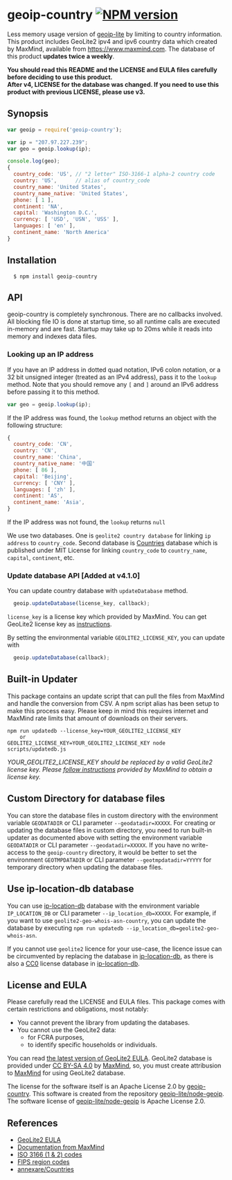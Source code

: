 # geoip-country [![NPM version](https://badge.fury.io/js/geoip-country.svg)](https://badge.fury.io/js/geoip-country)

Less memory usage version of [geoip-lite](https://github.com/bluesmoon/node-geoip) by limiting to country information.
This product includes GeoLite2 ipv4 and ipv6 country data which created by MaxMind, available from https://www.maxmind.com.
The database of this product **updates twice a weekly**.

**You should read this README and the LICENSE and EULA files carefully before deciding to use this product.**<br>
**After v4, LICENSE for the database was changed. If you need to use this product with previous LICENSE, please use v3.**


## Synopsis

```javascript
var geoip = require('geoip-country');

var ip = "207.97.227.239";
var geo = geoip.lookup(ip);

console.log(geo);
{
  country_code: 'US', // "2 letter" ISO-3166-1 alpha-2 country code
  country: 'US',      // alias of country_code
  country_name: 'United States',
  country_name_native: 'United States',
  phone: [ 1 ],
  continent: 'NA',
  capital: 'Washington D.C.',
  currency: [ 'USD', 'USN', 'USS' ],
  languages: [ 'en' ],
  continent_name: 'North America'
}
```


## Installation

```terminal
  $ npm install geoip-country
```

## API

geoip-country is completely synchronous.  There are no callbacks involved.  All blocking file IO is done at startup time, so all runtime
calls are executed in-memory and are fast.  Startup may take up to 20ms while it reads into memory and indexes data files.

### Looking up an IP address ###

If you have an IP address in dotted quad notation, IPv6 colon notation, or a 32 bit unsigned integer (treated
as an IPv4 address), pass it to the `lookup` method.  Note that you should remove any `[` and `]` around an
IPv6 address before passing it to this method.

```javascript
var geo = geoip.lookup(ip);
```

If the IP address was found, the `lookup` method returns an object with the following structure:

```javascript
{
  country_code: 'CN',
  country: 'CN',
  country_name: 'China',
  country_native_name: '中国'
  phone: [ 86 ],
  capital: 'Beijing',
  currency: [ 'CNY' ],
  languages: [ 'zh' ],
  continent: 'AS',
  continent_name: 'Asia',
}
```

If the IP address was not found, the `lookup` returns `null`

We use two databases. One is `geolite2 country database` for linking `ip address` to `country_code`.
Second database is [Countries](https://github.com/annexare/Countries) database which is published under MIT License for linking `country_code` to `country_name`, `capital`, `continent`, etc.


### Update database API [Added at v4.1.0]

You can update country database with `updateDatabase` method.

```javascript
  geoip.updateDatabase(license_key, callback);
```

`license_key` is a license key which provided by MaxMind.
You can get GeoLite2 license key as [instructions](https://dev.maxmind.com/geoip/geoip2/geolite2/).

By setting the environmental variable `GEOLITE2_LICENSE_KEY`, you can update with

```javascript
  geoip.updateDatabase(callback);
```


## Built-in Updater

This package contains an update script that can pull the files from MaxMind and handle the conversion from CSV.
A npm script alias has been setup to make this process easy. Please keep in mind this requires internet and MaxMind
rate limits that amount of downloads on their servers.

```shell
npm run updatedb --license_key=YOUR_GEOLITE2_LICENSE_KEY
	or
GEOLITE2_LICENSE_KEY=YOUR_GEOLITE2_LICENSE_KEY node scripts/updatedb.js
```

_YOUR_GEOLITE2_LICENSE_KEY should be replaced by a valid GeoLite2 license key. Please [follow instructions](https://dev.maxmind.com/geoip/geoip2/geolite2/) provided by MaxMind to obtain a license key._


## Custom Directory for database files

You can store the database files in custom directory with the environment variable `GEODATADIR` or CLI parameter `--geodatadir=XXXXX`.
For creating or updating the database files in custom directory, you need to run built-in updater as documented above with setting the environment variable `GEODATADIR` or CLI parameter `--geodatadir=XXXXX`.
If you have no write-access to the `geoip-country` directory, it would be better to set the environment `GEOTMPDATADIR` or CLI parameter `--geotmpdatadir=YYYYY` for temporary directory when updating the database files.


## Use ip-location-db database

You can use [ip-location-db](https://github.com/sapics/ip-location-db) database with the environment variable `IP_LOCATION_DB` or CLI parameter `--ip_location_db=XXXXX`. For example, if you want to use `geolite2-geo-whois-asn-country`, you can update the database by executing `npm run updatedb --ip_location_db=geolite2-geo-whois-asn`.

If you cannot use `geolite2` licence for your use-case, the licence issue can be circumvented by replacing the database in [ip-location-db](https://github.com/sapics/ip-location-db), as there is also a [CC0](https://creativecommons.org/publicdomain/zero/1.0/deed) license database in [ip-location-db](https://github.com/sapics/ip-location-db).


## License and EULA

Please carefully read the LICENSE and EULA files. This package comes with certain restrictions and obligations, most notably:
 - You cannot prevent the library from updating the databases.
 - You cannot use the GeoLite2 data:
   - for FCRA purposes,
   - to identify specific households or individuals.

You can read [the latest version of GeoLite2 EULA](https://www.maxmind.com/en/geolite2/eula).
GeoLite2 database is provided under [CC BY-SA 4.0](https://creativecommons.org/licenses/by-sa/4.0/) by [MaxMind](https://www.maxmind.com/), so, you must create attribusion to [MaxMind](https://www.maxmind.com/) for using GeoLite2 database.


The license for the software itself is an Apache License 2.0 by [geoip-country](https://github.com/sapics/geoip-country).
This software is created from the repository [geoip-lite/node-geoip](https://github.com/geoip-lite/node-geoip).
The software license of [geoip-lite/node-geoip](https://github.com/geoip-lite/node-geoip) is Apache License 2.0.


## References
  - <a href="https://www.maxmind.com/en/geolite2/eula">GeoLite2 EULA</a>
  - <a href="https://www.maxmind.com/app/iso3166">Documentation from MaxMind</a>
  - <a href="https://en.wikipedia.org/wiki/ISO_3166">ISO 3166 (1 & 2) codes</a>
  - <a href="https://en.wikipedia.org/wiki/List_of_FIPS_region_codes">FIPS region codes</a>
  - <a href="https://github.com/annexare/Countries">annexare/Countries</a>
